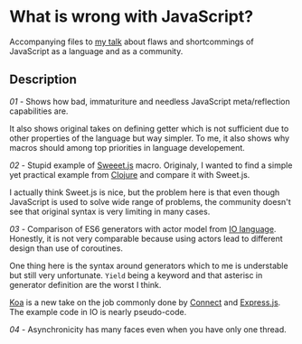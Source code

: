 # What is wrong with JavaScript?

Accompanying files to [my
talk](https://speakerdeck.com/frzng/what-is-wrong-with-js) about flaws
and shortcommings of JavaScript as a language and as a community.

## Description

*01* - Shows how bad, immaturiture and needless JavaScript
meta/reflection capabilities are.

It also shows original takes on defining getter which is not
sufficient due to other properties of the language but way simpler. To
me, it also shows why macros should among top priorities in language
developement.

*02* - Stupid example of [Sweeet.js](http://sweetjs.org)
macro. Originaly, I wanted to find a simple yet practical example from
[Clojure](http://clojure.org) and compare it with Sweet.js.

I actually think Sweet.js is nice, but the problem here is that even
though JavaScript is used to solve wide range of problems, the
community doesn't see that original syntax is very limiting in many
cases.

*03* - Comparison of ES6 generators with actor model from [IO
language](http://iolanguage.org). Honestly, it is not very comparable
because using actors lead to different design than use of coroutines.

One thing here is the syntax around generators which to me is
understable but still very unfortunate. `Yield` being a keyword and
that asterisc in generator definition are the worst I think.

[Koa](http://koajs.com) is a new take on the job commonly done by
[Connect](http://www.senchalabs.org/connect/) and
[Express.js](http://expressjs.com). The example code in IO is nearly
pseudo-code.

*04* - Asynchronicity has many faces even when you have only one
thread.
